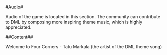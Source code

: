 #Audio#

Audio of the game is located in this section. The community can contribute to DML by composing more inspiring theme music, which is highly appreciated.

##Content##

Welcome to Four Corners - Tatu Markala (the artist of the DML theme song) 
